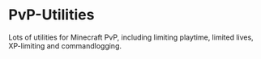 # PvP-Utilities
Lots of utilities for Minecraft PvP, including limiting playtime, limited lives, XP-limiting and commandlogging. 
